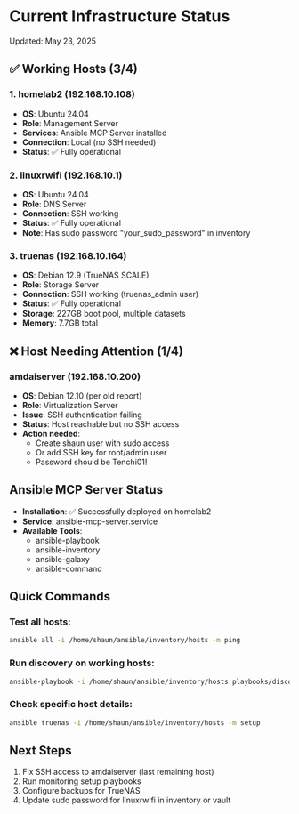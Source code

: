 # Current Infrastructure Status
Updated: May 23, 2025

## ✅ Working Hosts (3/4)

### 1. homelab2 (192.168.10.108)
- **OS**: Ubuntu 24.04
- **Role**: Management Server
- **Services**: Ansible MCP Server installed
- **Connection**: Local (no SSH needed)
- **Status**: ✅ Fully operational

### 2. linuxrwifi (192.168.10.1)
- **OS**: Ubuntu 24.04
- **Role**: DNS Server
- **Connection**: SSH working
- **Status**: ✅ Fully operational
- **Note**: Has sudo password "your_sudo_password" in inventory

### 3. truenas (192.168.10.164)
- **OS**: Debian 12.9 (TrueNAS SCALE)
- **Role**: Storage Server
- **Connection**: SSH working (truenas_admin user)
- **Status**: ✅ Fully operational
- **Storage**: 227GB boot pool, multiple datasets
- **Memory**: 7.7GB total

## ❌ Host Needing Attention (1/4)

### amdaiserver (192.168.10.200)
- **OS**: Debian 12.10 (per old report)
- **Role**: Virtualization Server
- **Issue**: SSH authentication failing
- **Status**: Host reachable but no SSH access
- **Action needed**: 
  - Create shaun user with sudo access
  - Or add SSH key for root/admin user
  - Password should be Tenchi01!

## Ansible MCP Server Status
- **Installation**: ✅ Successfully deployed on homelab2
- **Service**: ansible-mcp-server.service
- **Available Tools**:
  - ansible-playbook
  - ansible-inventory
  - ansible-galaxy
  - ansible-command

## Quick Commands

### Test all hosts:
```bash
ansible all -i /home/shaun/ansible/inventory/hosts -m ping
```

### Run discovery on working hosts:
```bash
ansible-playbook -i /home/shaun/ansible/inventory/hosts playbooks/discover.yml --limit 'homelab2,linuxrwifi,truenas'
```

### Check specific host details:
```bash
ansible truenas -i /home/shaun/ansible/inventory/hosts -m setup
```

## Next Steps
1. Fix SSH access to amdaiserver (last remaining host)
2. Run monitoring setup playbooks
3. Configure backups for TrueNAS
4. Update sudo password for linuxrwifi in inventory or vault